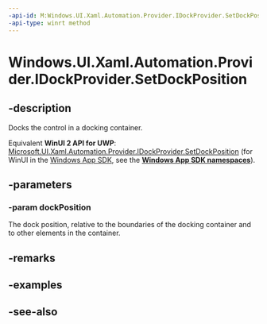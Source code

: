 ```yaml
---
-api-id: M:Windows.UI.Xaml.Automation.Provider.IDockProvider.SetDockPosition(Windows.UI.Xaml.Automation.DockPosition)
-api-type: winrt method
---
```


<!-- Method syntax
public void SetDockPosition(Windows.UI.Xaml.Automation.DockPosition dockPosition)
-->

# Windows.UI.Xaml.Automation.Provider.IDockProvider.SetDockPosition

## -description
Docks the control in a docking container.

Equivalent **WinUI 2 API for UWP**: [Microsoft.UI.Xaml.Automation.Provider.IDockProvider.SetDockPosition](/windows/winui/api/microsoft.ui.xaml.automation.provider.idockprovider.setdockposition) (for WinUI in the [Windows App SDK](/windows/apps/windows-app-sdk/), see the **[Windows App SDK namespaces](/windows/windows-app-sdk/api/winrt/)**).

## -parameters
### -param dockPosition
The dock position, relative to the boundaries of the docking container and to other elements in the container.

## -remarks

## -examples

## -see-also
